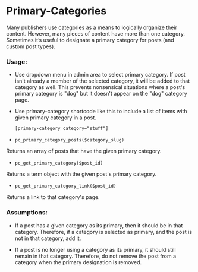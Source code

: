 # Primary-Categories
Many publishers use categories as a means to logically organize their content. However, many pieces of content have more than one category. Sometimes it’s useful to designate a primary category for posts (and custom post types).

### Usage:

- Use dropdown menu in admin area to select primary category. If post isn't already a member of the selected category, it will be added to that category as well. This prevents nonsensical situations where a post's primary category is "dog" but it doesn't appear on the "dog" category page. 

- Use primary-category shortcode like this to include a list of items with given primary category in a post. 

    `[primary-category category="stuff"]`
    
- `pc_primary_category_posts($category_slug)`  

Returns an array of posts that have the given primary category. 

- `pc_get_primary_category($post_id)`

Returns a term object with the given post's primary category.

- `pc_get_primary_category_link($post_id)`

Returns a link to that category's page.

### Assumptions:
- If a post has a given category as its primary, then it should be in that category. Therefore, if a category is selected as primary, and the post is not in that category, add it.

- If a post is no longer using a category as its primary, it should still remain in that category. Therefore, do not remove the post from a category when the primary designation is removed.
